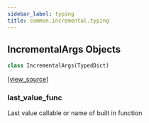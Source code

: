 ```yaml
---
sidebar_label: typing
title: common.incremental.typing
---
```


## IncrementalArgs Objects

```python
class IncrementalArgs(TypedDict)
```

[[view_source]](https://github.com/dlt-hub/dlt/blob/f0690715274590fc4cacf1165e3661aaa7af1c15/dlt/common/incremental/typing.py#L18)

### last\_value\_func

Last value callable or name of built in function

